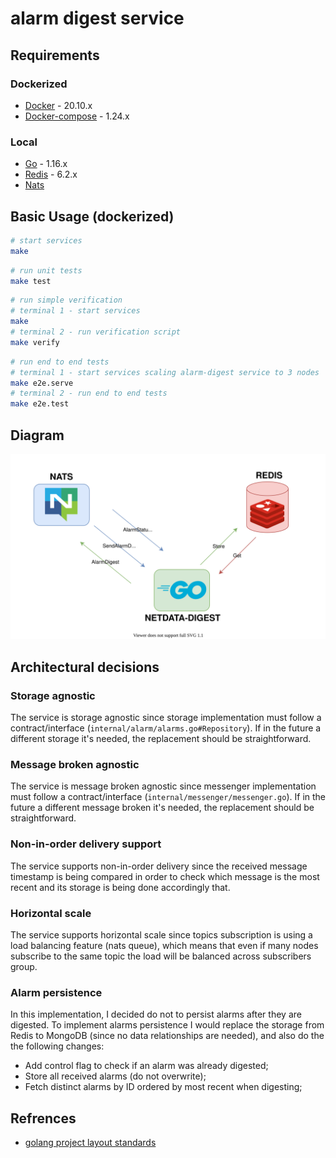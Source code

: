# alarm digest service

## Requirements
### Dockerized
- [Docker](https://docs.docker.com/get-docker/) - 20.10.x
- [Docker-compose](https://docs.docker.com/compose/install/) - 1.24.x
### Local
- [Go](https://golang.org/doc/install) - 1.16.x
- [Redis](https://redis.io/download) - 6.2.x
- [Nats](https://docs.nats.io/nats-server/installation)

## Basic Usage (dockerized)

```sh
# start services
make
```
```sh
# run unit tests
make test
```
```sh
# run simple verification
# terminal 1 - start services
make
# terminal 2 - run verification script
make verify
```
```sh
# run end to end tests
# terminal 1 - start services scaling alarm-digest service to 3 nodes
make e2e.serve
# terminal 2 - run end to end tests
make e2e.test
```

## Diagram
![diagram](./docs/diagram.svg)

## Architectural decisions

### Storage agnostic
The service is storage agnostic since storage implementation must follow a contract/interface (`internal/alarm/alarms.go#Repository`).
If in the future a different storage it's needed, the replacement should be straightforward.

### Message broken agnostic
The service is message broken agnostic since messenger implementation must follow a contract/interface (`internal/messenger/messenger.go`).
If in the future a different message broken it's needed, the replacement should be straightforward.

### Non-in-order delivery support
The service supports non-in-order delivery since the received message timestamp is being compared in order to check which message is the most recent and its storage is being done accordingly that.

### Horizontal scale
The service supports horizontal scale since topics subscription is using a load balancing feature (nats queue), which means that even if many nodes subscribe to the same topic the load will be balanced across subscribers group.

### Alarm persistence
In this implementation, I decided do not to persist alarms after they are digested. To implement alarms persistence I would replace the storage from Redis to MongoDB (since no data relationships are needed), and also do the the following changes:
- Add control flag to check if an alarm was already digested;
- Store all received alarms (do not overwrite);
- Fetch distinct alarms by ID ordered by most recent when digesting;

## Refrences
- [golang project layout standards](https://github.com/golang-standards/project-layout)
